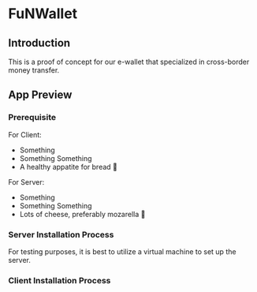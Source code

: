 # FuNWallet
## Introduction
This is a proof of concept for our e-wallet that specialized in cross-border money transfer.
## App Preview
### Prerequisite
For Client:
+ Something
+ Something Something
+ A healthy appatite for bread :bread:

For Server:
+ Something
+ Something Something
+ Lots of cheese, preferably mozarella :cheese:
### Server Installation Process
For testing purposes, it is best to utilize a virtual machine to set up the server.
### Client Installation Process
